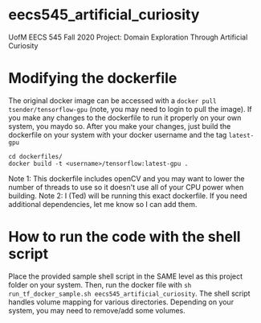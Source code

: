 # eecs545_artificial_curiosity
UofM EECS 545 Fall 2020 Project: Domain Exploration Through Artificial Curiosity

# Modifying the dockerfile
The original docker image can be accessed with a `docker pull tsender/tensorflow-gpu` (note, you may need to login to pull the image). If you  make any changes to the dockerfile to run it properly on your own system, you maydo so. After you make your changes, just build the dockerfile on your system with your docker username and the tag `latest-gpu`

    cd dockerfiles/
    docker build -t <username>/tensorflow:latest-gpu .
    
Note 1: This dockerfile includes openCV and you may want to lower the number of threads to use so it doesn't use all of your CPU power when building.
Note 2: I (Ted) will be running this exact dockerfile. If you need additional dependencies, let me know so I can add them.

# How to run the code with the shell script
Place the provided sample shell script in the SAME level as this project folder on your system. Then, run the docker file with `sh run_tf_docker_sample.sh eecs545_artificial_curiosity`. The shell script handles volume mapping for various directories. Depending on your system, you may need to remove/add some volumes.
